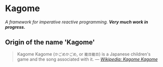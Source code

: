 # Kagome

*A framework for imperative reactive programming. **Very much work in progress.***

## Origin of the name 'Kagome'

> Kagome Kagome (`かごめかごめ`, or `籠目籠目`) is a Japanese children's game
> and the song associated with it. &mdash; [*Wikipedia: Kagome Kagome*][wp-kagome]

[wp-kagome]: https://en.wikipedia.org/wiki/Kagome_Kagome
